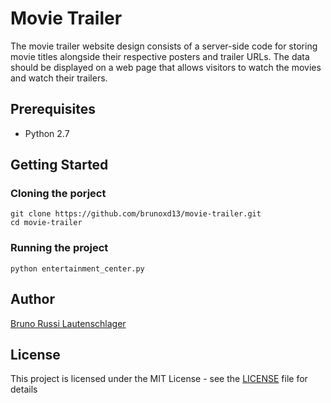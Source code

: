 # Movie Trailer

The movie trailer website design consists of a server-side code for storing movie titles alongside their respective posters and trailer URLs. The data should be displayed on a web page that allows visitors to watch the movies and watch their trailers.

## Prerequisites
* Python 2.7

## Getting Started

### Cloning the porject
```
git clone https://github.com/brunoxd13/movie-trailer.git
cd movie-trailer
```

### Running the project
```
python entertainment_center.py
```

## Author
[Bruno Russi Lautenschlager](https://github.com/brunoxd13)

## License
This project is licensed under the MIT License - see the [LICENSE](LICENSE) file for details
